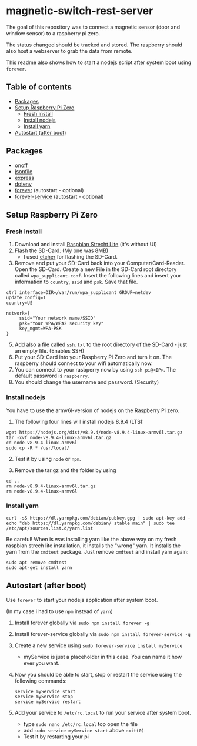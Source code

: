 # magnetic-switch-rest-server

The goal of this repository was to connect a magnetic sensor (door and window sensor) to a raspberry pi zero.

The status changed should be tracked and stored. The raspberry should also host a webserver to grab the data from remote.

This readme also shows how to start a nodejs script after system boot using `forever`.

## Table of contents

- [Packages](#packages)
- [Setup Raspberry Pi Zero](#setup-raspberry-pi-zero)
  - [Fresh install](#fresh-install)
  - [Install nodejs](#install-nodejs)
  - [Install yarn](#install-yarn)
- [Autostart (after boot)](#autostart-after-boot)

## Packages

* [onoff](https://github.com/fivdi/onoff)
* [jsonfile](https://github.com/jprichardson/node-jsonfile)
* [express](https://github.com/expressjs/express)
* [dotenv](https://github.com/motdotla/dotenv)
* [forever](https://www.npmjs.com/package/forever) (autostart - optional)
* [forever-service](https://www.npmjs.com/package/forever-service) (autostart  - optional)

## Setup Raspberry Pi Zero

### Fresh install
1. Download and install [Raspbian Strecht Lite](https://www.raspberrypi.org/downloads/raspbian/) (it's without UI)
2. Flash the SD-Card. (My one was 8MB)
     * I used [etcher](https://etcher.io/) for flashing the SD-Card.
3. Remove and put your SD-Card back into your Computer/Card-Reader. Open the SD-Card. Create a new File in the SD-Card root directory called `wpa_supplicant.conf`. Insert the following lines and insert your information to `country`, `ssid` and `psk`. Save that file.
```
ctrl_interface=DIR=/var/run/wpa_supplicant GROUP=netdev
update_config=1
country=US

network={
     ssid="Your network name/SSID"
     psk="Your WPA/WPA2 security key"
     key_mgmt=WPA-PSK
}
```
5. Add also a file called `ssh.txt` to the root directory of the SD-Card - just an empty file. (Enables SSH)
5. Put your SD-Card into your Raspberry Pi Zero and turn it on. The raspberry should connect to your wifi automatically now.
6. You can connect to your rasbperry now by using `ssh pi@<IP>`. The default password is `raspberry`.
7. You should change the username and password. (Security)

### Install [nodejs](https://nodejs.org/en/)

You have to use the armv6l-version of nodejs on the Raspberry Pi zero.

1. The following four lines will install nodejs 8.9.4 (LTS):

```
wget https://nodejs.org/dist/v8.9.4/node-v8.9.4-linux-armv6l.tar.gz
tar -xvf node-v8.9.4-linux-armv6l.tar.gz
cd node-v8.9.4-linux-armv6l
sudo cp -R * /usr/local/
```

2. Test it by using
`node` or `npm`.

3. Remove the tar.gz and the folder by using
```
cd ..
rm node-v8.9.4-linux-armv6l.tar.gz
rm node-v8.9.4-linux-armv6l
```

### Install yarn

```
curl -sS https://dl.yarnpkg.com/debian/pubkey.gpg | sudo apt-key add -
echo "deb https://dl.yarnpkg.com/debian/ stable main" | sudo tee /etc/apt/sources.list.d/yarn.list
```

Be careful! When is was installing yarn like the above way on my fresh raspbian strech lite installation, it installs the "wrong" yarn. It installs the yarn from the `cmdtest` package.
Just remove `cmdtest` and install yarn again:

```
sudo apt remove cmdtest
sudo apt-get install yarn
```

## Autostart (after boot)

Use `forever` to start your nodejs application after system boot.

(In my case i had to use `npm` instead of `yarn`)

1. Install forever globally via `sudo npm install forever -g`
2. Install forever-service globally via `sudo npm install forever-service -g`
3. Create a new service using `sudo forever-service install myService`

   - myService is just a placeholder in this case. You can name it how ever you want.
4. Now you should be able to start, stop or restart the service using the following commands:

    ```
    service myService start
    service myService stop
    service myService restart
    ```

5. Add your service to `/etc/rc.local` to run your service after system boot.

    - type `sudo nano /etc/rc.local` top open the file
    - add `sudo service myService start` above `exit(0)`
    - Test it by restarting your pi
